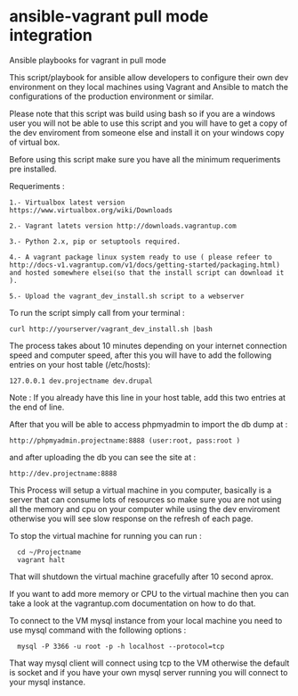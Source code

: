 ansible-vagrant pull mode integration
======================================

Ansible playbooks for vagrant in pull mode

This script/playbook for ansible allow developers to configure their own dev environment on they local machines using Vagrant and Ansible to match the configurations of the production environment or similar.

Please note that this script was build using bash so if you are a windows user you will not be able to use this script and you will have to get a copy of the dev enviroment from someone else and install it on your windows copy of virtual box.

Before using this script make sure you have all the minimum requeriments pre installed.

Requeriments :
```
1.- Virtualbox latest version https://www.virtualbox.org/wiki/Downloads

2.- Vagrant latets version http://downloads.vagrantup.com

3.- Python 2.x, pip or setuptools required.

4.- A vagrant package linux system ready to use ( please refeer to http://docs-v1.vagrantup.com/v1/docs/getting-started/packaging.html) and hosted somewhere elsei(so that the install script can download it ).

5.- Upload the vagrant_dev_install.sh script to a webserver 
```

To run the script simply call from your terminal :
```
curl http://yourserver/vagrant_dev_install.sh |bash
```

The process takes about 10 minutes depending on your internet connection speed and computer speed, after this you will have to add the following entries on your host table (/etc/hosts):
```
127.0.0.1 dev.projectname dev.drupal
```

Note : If you already have this line in your host table, add this two entries at the end of line.

After that you will be able to access phpmyadmin to import the db dump at :
```
http://phpmyadmin.projectname:8888 (user:root, pass:root )
```

and after uploading the db you can see the site at :
```
http://dev.projectname:8888
```

  This Process will setup a virtual machine in you computer, basically is a server that can consume lots of resources so make sure you are not using all the memory and cpu on your computer while using the dev enviroment otherwise you will see slow response on the refresh of each page.

  To stop the virtual machine for running you can run :
```
  cd ~/Projectname
  vagrant halt
```

  That will shutdown the virtual machine gracefully after 10 second aprox.

  If you want to add more memory or CPU to the virtual machine then you can take a look at the vagrantup.com documentation on how to do that.

  To connect to the VM mysql instance from your local machine you need to use mysql command with the following options :
```
  mysql -P 3366 -u root -p -h localhost --protocol=tcp
```

  That way mysql client will connect using tcp to the VM otherwise the default is socket and if you have your own mysql server running you will connect to your mysql instance.
